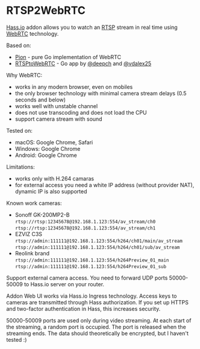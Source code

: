 # RTSP2WebRTC

[Hass.io](https://www.home-assistant.io/hassio/) addon allows you to watch an [RTSP](https://en.wikipedia.org/wiki/Real_Time_Streaming_Protocol) stream in real time using [WebRTC](https://en.wikipedia.org/wiki/WebRTC) technology.

Based on:
 - [Pion](https://github.com/pion/webrtc) - pure Go implementation of WebRTC 
 - [RTSPtoWebRTC](https://github.com/deepch/RTSPtoWebRTC) - Go app by [@deepch](https://github.com/deepch) and [@vdalex25](https://github.com/vdalex25)
 
Why WebRTC:
- works in any modern browser, even on mobiles
- the only browser technology with minimal camera stream delays (0.5 seconds and below)
- works well with unstable channel
- does not use transcoding and does not load the CPU
- support camera stream with sound

Tested on:
- macOS: Google Chrome, Safari
- Windows: Google Chrome
- Android: Google Chrome

Limitations:
- works only with H.264 camaras
- for external access you need a white IP address (without provider NAT), dynamic IP is also supported

Known work cameras:
- Sonoff GK-200MP2-B  
   `rtsp://rtsp:12345678@192.168.1.123:554/av_stream/ch0`  
   `rtsp://rtsp:12345678@192.168.1.123:554/av_stream/ch1`
- EZVIZ C3S  
   `rtsp://admin:111111@192.168.1.123:554/h264/ch01/main/av_stream`  
   `rtsp://admin:111111@192.168.1.123:554/h264/ch01/sub/av_stream`
- Reolink brand  
   `rtsp://admin:111111@192.168.1.123:554/h264Preview_01_main`  
   `rtsp://admin:111111@192.168.1.123:554/h264Preview_01_sub`

Support external camera access. You need to forward UDP ports 50000-50009 to Hass.io server on your router.

Addon Web UI works via Hass.io Ingress technology. Access keys to cameras are transmitted through Hass authorization. If you set up HTTPS and two-factor authentication in Hass, this increases security.

50000-50009 ports are used only during video streaming. At each start of the streaming, a random port is occupied. The port is released when the streaming ends. The data should theoretically be encrypted, but I haven't tested :)